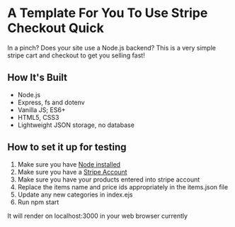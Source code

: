 
# A Template For You To Use Stripe Checkout Quick
In a pinch? Does your site use a Node.js backend? This is a very simple stripe cart and checkout to get you selling fast!


## How It's Built
- Node.js
- Express, fs and dotenv
- Vanilla JS; ES6+
- HTML5, CSS3
- Lightweight JSON storage, no database


## How to set it up for testing
1. Make sure you have [Node installed](https://nodejs.org/en/download/)
2. Make sure you have a [Stripe Account](https://dashboard.stripe.com/test/dashboard)
3. Make sure you have your products entered into stripe account
4. Replace the items name and price ids appropriately in the items.json file
5. Update any new categories in index.ejs
6. Run npm start

It will render on localhost:3000 in your web browser currently 

